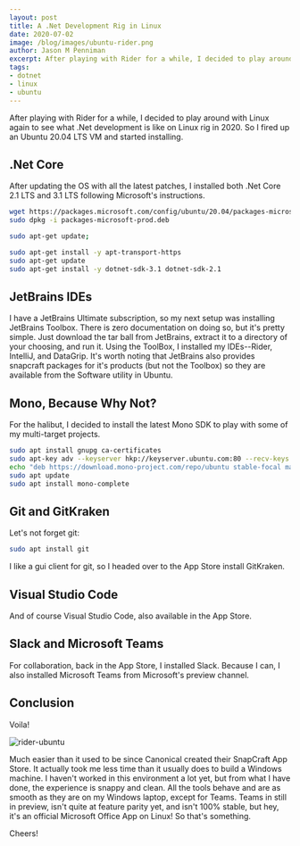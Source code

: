 ```yaml
---
layout: post
title: A .Net Development Rig in Linux
date: 2020-07-02
image: /blog/images/ubuntu-rider.png
author: Jason M Penniman
excerpt: After playing with Rider for a while, I decided to play around with Linux again to see what .Net development is like on Linux rig in 2020. So I fired up an Ubuntu 20.04 LTS VM and started installing.
tags:
- dotnet
- linux
- ubuntu
---
```


After playing with Rider for a while, I decided to play around with Linux again to see what .Net development is like on Linux rig in 2020. So I fired up an Ubuntu 20.04 LTS VM and started installing.

## .Net Core

After updating the OS with all the latest patches, I installed both .Net Core 2.1 LTS and 3.1 LTS following Microsoft's instructions.

``` bash
wget https://packages.microsoft.com/config/ubuntu/20.04/packages-microsoft-prod.deb -O packages-microsoft-prod.deb
sudo dpkg -i packages-microsoft-prod.deb

sudo apt-get update;

sudo apt-get install -y apt-transport-https
sudo apt-get update
sudo apt-get install -y dotnet-sdk-3.1 dotnet-sdk-2.1
```

## JetBrains IDEs

I have a JetBrains Ultimate subscription, so my next setup was installing JetBrains Toolbox. There is zero documentation on doing so, but it's pretty simple. Just download the tar ball from JetBrains, extract it to a directory of your choosing, and run it. Using the ToolBox, I installed my IDEs--Rider, IntelliJ, and DataGrip. It's worth noting that JetBrains also provides snapcraft packages for it's products (but not the Toolbox) so they are available from the Software utility in Ubuntu.

## Mono, Because Why Not?

For the halibut, I decided to install the latest Mono SDK to play with some of my multi-target projects.

``` bash
sudo apt install gnupg ca-certificates 
sudo apt-key adv --keyserver hkp://keyserver.ubuntu.com:80 --recv-keys 3FA7E0328081BFF6A14DA29AA6A19B38D3D831EF 
echo "deb https://download.mono-project.com/repo/ubuntu stable-focal main" | sudo tee /etc/apt/sources.list.d/mono-official-stable.list 
sudo apt update
sudo apt install mono-complete
```

## Git and GitKraken

Let's not forget git:

``` bash
sudo apt install git
```

I like a gui client for git, so I headed over to the App Store install GitKraken.

## Visual Studio Code

And of course Visual Studio Code, also available in the App Store.

## Slack and Microsoft Teams

For collaboration, back in the App Store, I installed Slack. Because I can, I also installed Microsoft Teams from Microsoft's preview channel.

## Conclusion

Voila!

![rider-ubuntu](/blog/images/ubuntu-rider.png)

Much easier than it used to be since Canonical created their SnapCraft App Store. It actually took me less time than it usually does to build a Windows machine.
I haven't worked in this environment a lot yet, but from what I have done, the experience is snappy and clean. All the tools behave and are as smooth as they are on my Windows laptop, except for Teams. Teams in still in preview, isn't quite at feature parity yet, and isn't 100% stable, but hey, it's an official Microsoft Office App on Linux! So that's something.

Cheers!
